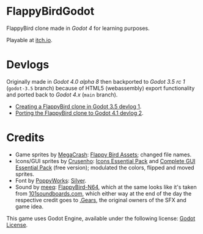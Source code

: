 # FlappyBirdGodot

FlappyBird clone made in *Godot 4* for learning purposes.

Playable at [itch.io](https://lorentzeus.itch.io/flappybirdgodot).

# Devlogs

Originally made in *Godot 4.0 alpha 8* then backported to *Godot 3.5 rc 1* (`godot-3.5` branch) because of HTML5 (webassembly) export functionality and ported back to *Godot 4.x* (`main` branch).

- [Creating a FlappyBird clone in Godot 3.5 devlog 1](https://blog.luevano.xyz/g/flappybird_godot_devlog_1.html).
- [Porting the FlappyBird clone to Godot 4.1 devlog 2](https://blog.luevano.xyz/g/flappybird_godot_devlog_2.html).

# Credits

- Game sprites by [MegaCrash](https://megacrash.itch.io/): [Flappy Bird Assets](https://megacrash.itch.io/flappy-bird-assets); changed file names.
- Icons/GUI sprites by [Crusenho](https://crusenho.itch.io/): [Icons Essential Pack](https://crusenho.itch.io/icons-essential-pack-free-icons) and [Complete GUI Essential Pack](https://crusenho.itch.io/complete-gui-essential-pack) (free version); modulated the colors, flipped and moved sprites.
- Font by [PoppyWorks](https://poppyworks.itch.io/): [Silver](https://poppyworks.itch.io/silver).
- Sound by [meeq](https://github.com/meeq): [FlappyBird-N64](https://github.com/meeq/FlappyBird-N64), which at the same looks like it's taken from [101soundboards.com](https://www.101soundboards.com/boards/10178-flappy-bird-sounds), which either way at the end of the day the respective credit goes to [.Gears](https://dotgears.com/), the original owners of the SFX and game idea.

This game uses Godot Engine, available under the following license: [Godot License](https://godotengine.org/license).
